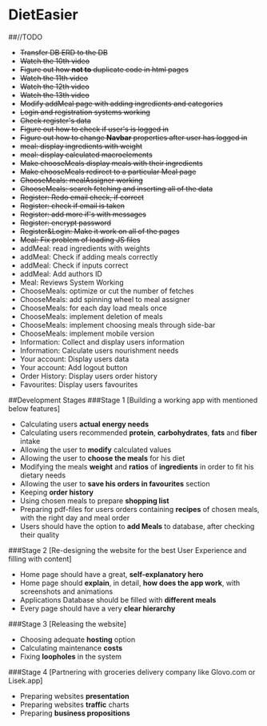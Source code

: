 # DietEasier

##//TODO
- ~~Transfer DB ERD to the DB~~
- ~~Watch the 10th video~~
- ~~Figure out how **not to** duplicate code in html pages~~
- ~~Watch the 11th video~~
- ~~Watch the 12th video~~
- ~~Watch the 13th video~~
- ~~Modify addMeal page with adding ingredients and categories~~
- ~~Login and registration systems working~~
- ~~Check register's data~~
- ~~Figure out how to check if user's is logged in~~
- ~~Figure out how to change **Navbar** properties after user has logged in~~
- ~~meal: display ingredients with weight~~
- ~~meal: display calculated macroelements~~
- ~~Make chooseMeals display meals with their ingredients~~
- ~~Make chooseMeals redirect to a particular Meal page~~
- ~~ChooseMeals: mealAssigner working~~
- ~~ChooseMeals: search fetching and inserting all of the data~~
- ~~Register: Redo email check, if correct~~
- ~~Register: check if email is taken~~
- ~~Register: add more if's with messages~~
- ~~Register: encrypt password~~
- ~~Register&Login: Make it work on all of the pages~~
- ~~Meal: Fix problem of loading JS files~~
- addMeal: read ingredients with weights
- addMeal: Check if adding meals correctly
- addMeal: Check if inputs correct
- addMeal: Add authors ID
- Meal: Reviews System Working
- ChooseMeals: optimize or cut the number of fetches
- ChooseMeals: add spinning wheel to meal assigner
- ChooseMeals: for each day load meals once
- ChooseMeals: implement deletion of meals 
- ChooseMeals: implement choosing meals through side-bar 
- ChooseMeals: implement mobile version
- Information: Collect and display users information
- Information: Calculate users nourishment needs
- Your account: Display users data
- Your account: Add logout button
- Order History: Display users order history
- Favourites: Display users favourites

##Development Stages
###Stage 1 [Building a working app with mentioned below features]
- Calculating users **actual energy needs**
- Calculating users recommended **protein**, **carbohydrates**, **fats** and **fiber** intake
- Allowing the user to **modify** calculated values
- Allowing the user to **choose the meals** for his diet
- Modifying the meals **weight** and **ratios** of **ingredients** in order to fit his dietary needs
- Allowing the user to **save his orders in favourites** section
- Keeping **order history**
- Using chosen meals to prepare **shopping list**
- Preparing pdf-files for users orders containing **recipes** of chosen meals, with the right day and meal order
- Users should have the option to **add Meals** to database, after checking their quality

###Stage 2 [Re-designing the website for the best User Experience and filling with content]
- Home page should have a great, **self-explanatory hero**
- Home page should **explain**, in detail, **how does the app work**, with screenshots and animations
- Applications Database should be filled with **different meals**
- Every page should have a very **clear hierarchy**

###Stage 3 [Releasing the website]
- Choosing adequate **hosting** option
- Calculating maintenance **costs**
- Fixing **loopholes** in the system

###Stage 4 [Partnering with groceries delivery company like Glovo.com or Lisek.app]
- Preparing websites **presentation**
- Preparing websites **traffic** charts
- Preparing **business propositions**